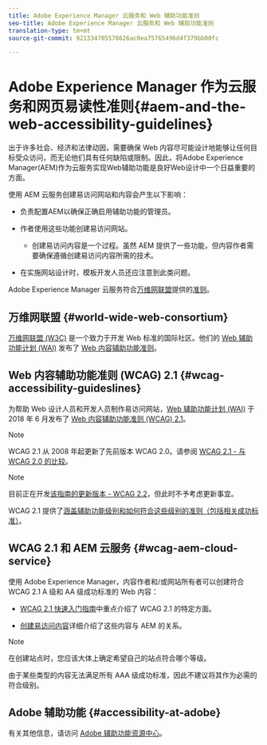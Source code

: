 ```yaml
---
title: Adobe Experience Manager 云服务和 Web 辅助功能准则
seo-title: Adobe Experience Manager 云服务和 Web 辅助功能准则
translation-type: tm+mt
source-git-commit: 921334705578626ac0ea75765496d4f379bb00fc

---
```



# Adobe Experience Manager 作为云服务和网页易读性准则{#aem-and-the-web-accessibility-guidelines}

出于许多社会、经济和法律动因，需要确保 Web 内容尽可能设计地能够让任何目标受众访问，而无论他们具有任何缺陷或限制。因此，将Adobe Experience Manager(AEM)作为云服务实现Web辅助功能是良好Web设计中一个日益重要的方面。

使用 AEM 云服务创建易访问网站和内容会产生以下影响：

* 负责配置AEM以确保正确启用辅助功能的管理员。

* 作者使用这些功能创建易访问网站。

   * 创建易访问内容是一个过程。虽然 AEM 提供了一些功能，但内容作者需要确保遵循创建易访问内容所需的技术。

* 在实施网站设计时，模板开发人员还应注意到此类问题。

Adobe Experience Manager 云服务符合[万维网联盟](#world-wide-web-consortium)提供的[准则](#wcag-accessibility-guideslines)。

## 万维网联盟 {#world-wide-web-consortium}

[万维网联盟 (W3C)](https://www.w3.org/) 是一个致力于开发 Web 标准的国际社区。他们的 [Web 辅助功能计划 (WAI)](https://www.w3.org/WAI/) 发布了 [Web 内容辅助功能准则](#wcag-accessibility-guidelines)。

## Web 内容辅助功能准则 (WCAG) 2.1 {#wcag-accessibility-guideslines}

为帮助 Web 设计人员和开发人员制作易访问网站，[Web 辅助功能计划 (WAI)](https://www.w3.org/WAI/) 于 2018 年 6 月发布了 [Web 内容辅助功能准则 (WCAG) 2.1](https://www.w3.org/TR/WCAG/)。

>[!NOTE]
> 
> WCAG 2.1 从 2008 年起更新了先前版本 WCAG 2.0。请参阅 [WCAG 2.1 - 与 WCAG 2.0 的比较](https://www.w3.org/TR/WCAG21/#comparison-with-wcag-2-0)。

>[!NOTE]
> 
>目前正在开发[该指南的更新版本 - WCAG 2.2](https://www.w3.org/TR/WCAG22/)，但此时不予考虑更新事宜。


WCAG 2.1 提供了[涵盖辅助功能级别和如何符合这些级别的准则（包括相关成功标准）](https://www.w3.org/TR/WCAG/#conformance)。

## WCAG 2.1 和 AEM 云服务 {#wcag-aem-cloud-service}

使用 Adobe Experience Manager，内容作者和/或网站所有者可以创建符合 WCAG 2.1 A 级和 AA 级成功标准的 Web 内容：

* [WCAG 2.1 快速入门指南](/help/onboarding/accessibility/quick-guide-wcag.md)中重点介绍了 WCAG 2.1 的特定方面。

* [创建易访问内容](/help/sites-cloud/authoring/fundamentals/accessible-content.md)详细介绍了这些内容与 AEM 的关系。

>[!NOTE]
> 
>在创建站点时，您应该大体上确定希望自己的站点符合哪个等级。
>
>由于某些类型的内容无法满足所有 AAA 级成功标准，因此不建议将其作为必需的符合级别。

<!--
* [Configuring the Rich Text Editor for Producing Accessible Sites](/help/sites-administering/rte-accessible-content.md)
  Guidelines on how administrators can configure AEM for producing accessible content.
-->

<!--
* [Creating Accessible Adaptive Forms](/help/forms/using/creating-accessible-adaptive-forms.md)
  Adobe Experience Manager (AEM) includes a number of features and capabilities that enhance the usability of adaptive forms for users with different abilities. The solution also assists form authors in creating accessible adaptive forms.
-->

## Adobe 辅助功能 {#accessibility-at-adobe}

有关其他信息，请访问 [Adobe 辅助功能资源中心](https://www.adobe.com/accessibility/)。


